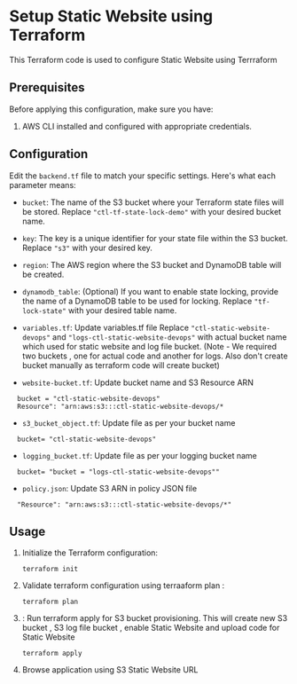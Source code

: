 # Setup Static Website using Terraform 

This Terraform code is used to configure Static Website using Terrraform 

## Prerequisites

Before applying this configuration, make sure you have:

1. AWS CLI installed and configured with appropriate credentials.

## Configuration

Edit the `backend.tf` file to match your specific settings. Here's what each parameter means:

- `bucket`: The name of the S3 bucket where your Terraform state files will be stored. Replace `"ctl-tf-state-lock-demo"` with your desired bucket name.

- `key`: The key is a unique identifier for your state file within the S3 bucket. Replace `"s3"` with your desired key.

- `region`: The AWS region where the S3 bucket and DynamoDB table will be created.

- `dynamodb_table`: (Optional) If you want to enable state locking, provide the name of a DynamoDB table to be used for locking. Replace `"tf-lock-state"` with your desired table name.

- `variables.tf`: Update variables.tf file Replace `"ctl-static-website-devops"`  and `"logs-ctl-static-website-devops"` with actual bucket name which used for static website and log file bucket. (Note - We required two buckets , one for actual code and another for logs. Also don't create bucket manually as terraform code will create bucket) 

- `website-bucket.tf`: Update bucket name and S3 Resource ARN

 ```shell
   bucket = "ctl-static-website-devops"
   Resource": "arn:aws:s3:::ctl-static-website-devops/*
```

- `s3_bucket_object.tf`: Update file as per your bucket name 

 ```shell
   bucket= "ctl-static-website-devops"
```

- `logging_bucket.tf`: Update file as per your logging bucket name 

 ```shell
   bucket= "bucket = "logs-ctl-static-website-devops""
```


- `policy.json`: Update S3 ARN in policy JSON file

 ```shell
   "Resource": "arn:aws:s3:::ctl-static-website-devops/*"
```


## Usage

1. Initialize the Terraform configuration:

   ```shell
   terraform init
   ```

2. Validate terraform configuration using terraaform plan :

   ```shell
   terraform plan
   ```

3. : Run terraform apply for S3 bucket provisioning. This will create new S3 bucket , S3 log file bucket , enable Static Website and upload code for Static Website

   ```shell
   terraform apply 
   ```
4. Browse application using S3 Static Website URL 
   
